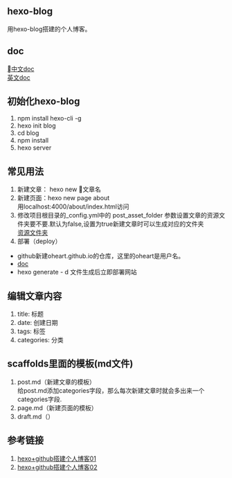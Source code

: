 ## hexo-blog
用hexo-blog搭建的个人博客。
## doc 
[中文doc](https://hexo.io/zh-cn/ )   
[英文doc](https://hexo.io/)
## 初始化hexo-blog
1. npm install hexo-cli -g
2. hexo init blog
3. cd blog
4. npm install
5. hexo server
## 常见用法
1. 新建文章： hexo new 文章名
2. 新建页面：hexo new page about  
   用localhost:4000/about/index.html访问
3. 修改项目根目录的_config.yml中的 post_asset_folder 参数设置文章的资源文件夹要不要.默认为false,设置为true新建文章时可以生成对应的文件夹  
[资源文件夹](https://hexo.io/zh-cn/docs/asset-folders.html)
4. 部署（deploy）
- github新建oheart.github.io的仓库，这里的oheart是用户名。
- [doc](https://hexo.io/docs/deployment.html)
- hexo generate - d  文件生成后立即部署网站


## 编辑文章内容
1. title: 标题
2. date: 创建日期
3. tags: 标签
4. categories: 分类
## scaffolds里面的模板(md文件)
1. post.md（新建文章的模板）  
给post.md添加categories字段，那么每次新建文章时就会多出来一个categories字段.
2. page.md（新建页面的模板）
3. draft.md（）
## 参考链接
1. [hexo+github搭建个人博客01](https://jirengu.com/app/video/403)  
2. [hexo+github搭建个人博客02](https://jirengu.com/app/video/405)




